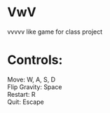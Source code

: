 # VwV
 vvvvv like game for class project
 
 
 # Controls:
 
 Move: W, A, S, D  
 Flip Gravity: Space   
 Restart: R  
 Quit: Escape   
